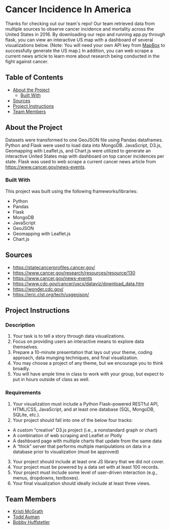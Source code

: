 # Cancer Incidence In America

Thanks for checking out our team's repo! Our team retrieved data from multiple sources to observe cancer incidence and mortality across the United States in 2016. By downloading our repo and running app.py through flask, you can view an interactive US map with a dashboard of several visualizations below. (Note: You will need your own API key from [MapBox](https://www.mapbox.com/) to successfully generate the US map.) In addition, you can web scrape a current news article to learn more about research being conducted in the fight against cancer.

<!-- TABLE OF CONTENTS -->
## Table of Contents

* [About the Project](#about-the-project)
  * [Built With](#built-with)
* [Sources](#sources)
* [Project Instructions](#project-instructions)
* [Team Members](#team-members)

<!--About the Project-->
## About the Project
 Datasets were transformed to one GeoJSON file using Pandas dataframes. Python and Flask were used to load data into MongoDB. JavaScript, D3.js, Geomapping with Leaflet.js, and Chart.js were utilized to generate an interactive United States map with dashboard on top cancer incidences per state. Flask was used to web scrape a current cancer news article from https://www.cancer.gov/news-events.

<!--Built With-->
### Built With
This project was built using the following frameworks/libraries:<br>
* Python 
* Pandas
* Flask
* MongoDB
* JavaScript
* GeoJSON
* Geomapping with Leaflet.js
* Chart.js

<!--Sources-->
## Sources
* https://statecancerprofiles.cancer.gov/
* https://www.cancer.gov/research/resources/resource/130
* https://www.cancer.gov/news-events
* https://www.cdc.gov/cancer/uscs/dataviz/download_data.htm
* https://wonder.cdc.gov/
* https://eric.clst.org/tech/usgeojson/

<!--Project Instructions-->
## Project Instructions

### Description
1. Your task is to tell a story through data visualizations.
2. Focus on providing users an interactive means to explore data themselves.
3. Prepare a 10-minute presentation that lays out your theme, coding approach, data munging techniques, and final visualization.
4. You may choose a project of any theme, but we encourage you to think broadly.
5. You will have ample time in class to work with your group, but expect to put in hours outside of class as well. 

### Requirements
1. Your visualization must include a Python Flask–powered RESTful API, HTML/CSS,
JavaScript, and at least one database (SQL, MongoDB, SQLite, etc.).
2. Your project should fall into one of the below four tracks:
* A custom “creative” D3.js project (i.e., a nonstandard graph or chart)
* A combination of web scraping and Leaflet or Plotly
* A dashboard page with multiple charts that update from the same data
* A “thick” server that performs multiple manipulations on data in a database prior to visualization (must be approved)
3. Your project should include at least one JS library that we did not cover.
4. Your project must be powered by a data set with at least 100 records.
5. Your project must include some level of user-driven interaction (e.g., menus, dropdowns, textboxes).
6. Your final visualization should ideally include at least three views. 

<!--Team Members-->
## Team Members
* [ Kristi McGrath ](https://github.com/kmcgrath88)
* [ Todd Auman ](https://github.com/jtauman)
* [ Bobby Huffstetler ](https://github.com/bhuffstetler)
